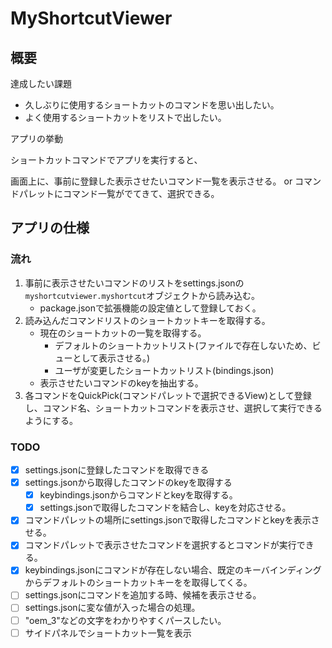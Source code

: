 # MyShortcutViewer

## 概要

達成したい課題

- 久しぶりに使用するショートカットのコマンドを思い出したい。
- よく使用するショートカットをリストで出したい。

アプリの挙動

ショートカットコマンドでアプリを実行すると、

画面上に、事前に登録した表示させたいコマンド一覧を表示させる。
or
コマンドパレットにコマンド一覧がでてきて、選択できる。

## アプリの仕様

### 流れ

1. 事前に表示させたいコマンドのリストをsettings.jsonの`myshortcutviewer.myshortcut`オブジェクトから読み込む。
   - package.jsonで拡張機能の設定値として登録しておく。
2. 読み込んだコマンドリストのショートカットキーを取得する。
   - 現在のショートカットの一覧を取得する。
     - デフォルトのショートカットリスト(ファイルで存在しないため、ビューとして表示させる。)
     - ユーザが変更したショートカットリスト(bindings.json)
   - 表示させたいコマンドのkeyを抽出する。
3. 各コマンドをQuickPick(コマンドパレットで選択できるView)として登録し、コマンド名、ショートカットコマンドを表示させ、選択して実行できるようにする。

### TODO

- [x] settings.jsonに登録したコマンドを取得できる
- [x] settings.jsonから取得したコマンドのkeyを取得する
  - [x] keybindings.jsonからコマンドとkeyを取得する。
  - [x] settings.jsonで取得したコマンドを結合し、keyを対応させる。
- [x] コマンドパレットの場所にsettings.jsonで取得したコマンドとkeyを表示させる。
- [x] コマンドパレットで表示させたコマンドを選択するとコマンドが実行できる。
- [x] keybindings.jsonにコマンドが存在しない場合、既定のキーバインディングからデフォルトのショートカットキーをを取得してくる。
- [ ] settings.jsonにコマンドを追加する時、候補を表示させる。
- [ ] settings.jsonに変な値が入った場合の処理。
- [ ] "oem_3"などの文字をわかりやすくパースしたい。
- [ ] サイドパネルでショートカット一覧を表示
